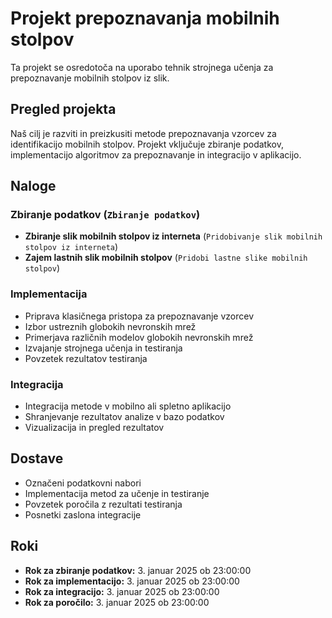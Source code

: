 # Projekt prepoznavanja mobilnih stolpov

Ta projekt se osredotoča na uporabo tehnik strojnega učenja za prepoznavanje mobilnih stolpov iz slik.

## Pregled projekta

Naš cilj je razviti in preizkusiti metode prepoznavanja vzorcev za identifikacijo mobilnih stolpov. Projekt vključuje zbiranje podatkov, implementacijo algoritmov za prepoznavanje in integracijo v aplikacijo.

## Naloge

### Zbiranje podatkov (`Zbiranje podatkov`)

- **Zbiranje slik mobilnih stolpov iz interneta** (`Pridobivanje slik mobilnih stolpov iz interneta`)
- **Zajem lastnih slik mobilnih stolpov** (`Pridobi lastne slike mobilnih stolpov`)

### Implementacija

- Priprava klasičnega pristopa za prepoznavanje vzorcev
- Izbor ustreznih globokih nevronskih mrež
- Primerjava različnih modelov globokih nevronskih mrež
- Izvajanje strojnega učenja in testiranja
- Povzetek rezultatov testiranja

### Integracija

- Integracija metode v mobilno ali spletno aplikacijo
- Shranjevanje rezultatov analize v bazo podatkov
- Vizualizacija in pregled rezultatov

## Dostave

- Označeni podatkovni nabori
- Implementacija metod za učenje in testiranje
- Povzetek poročila z rezultati testiranja
- Posnetki zaslona integracije

## Roki

- **Rok za zbiranje podatkov:** 3. januar 2025 ob 23:00:00
- **Rok za implementacijo:** 3. januar 2025 ob 23:00:00
- **Rok za integracijo:** 3. januar 2025 ob 23:00:00
- **Rok za poročilo:** 3. januar 2025 ob 23:00:00